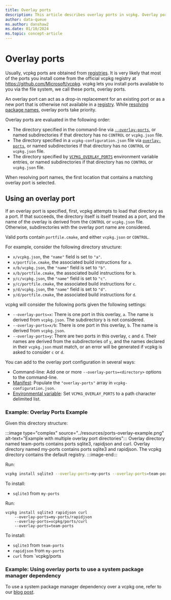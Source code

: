 ```yaml
---
title: Overlay ports
description: This article describes overlay ports in vcpkg. Overlay ports are used to force a specific port definition to be used by vcpkg during the package installation process.
author: data-queue
ms.author: danshaw2
ms.date: 01/10/2024
ms.topic: concept-article
---
```


# Overlay ports

Usually, vcpkg ports are obtained from [registries](../concepts/registries.md). It is very likely that most of the ports you install come from the official vcpkg registry at <https://github.com/Microsoft/vcpkg>. vcpkg lets you install ports available to you via the file system, we call these ports, overlay ports.

An overlay port can act as a drop-in replacement for an existing port or as a new port that is otherwise not available in a [registry](../maintainers/registries.md). While [resolving package names](../concepts/package-name-resolution.md), overlay ports take priority.

Overlay ports are evaluated in the following order:

* The directory specified in the command-line via [`--overlay-ports`](../commands/common-options.md#overlay-ports), or named subdirectories if that directory has no `CONTROL` or `vcpkg.json` file.
* The directory specified in a `vcpkg-configuration.json` file via [`overlay-ports`](../reference/vcpkg-configuration-json.md), or named subdirectories if that directory has no `CONTROL` or `vcpkg.json` file.
* The directory specified by [`VCPKG_OVERLAY_PORTS`](../users/config-environment.md#vcpkg_overlay_ports) environment variable entries, or named subdirectories if that directory has no `CONTROL` or `vcpkg.json` file.

When resolving port names, the first location that contains a matching overlay port is selected.

## Using an overlay port

If an overlay port is specified, first, vcpkg attempts to load that directory as a port. If that succeeds, the directory itself is itself treated as a port, and the name of the overlay is derived from the `CONTROL` or `vcpkg.json` file. Otherwise, subdirectories with the overlay port name are considered.

Valid ports contain `portfile.cmake`, and either `vcpkg.json` or `CONTROL`.

For example, consider the following directory structure:

* `x/vcpkg.json`, the `"name"` field is set to `"a"`.
* `x/portfile.cmake`, the associated build instructions for `a`.
* `x/b/vcpkg.json`, the `"name"` field is set to `"b"`.
* `x/b/portfile.cmake`, the associated build instructions for `b`.
* `y/c/vcpkg.json`, the `"name"` field is set to `"c"`.
* `y/c/portfile.cmake`, the associated build instructions for `c`.
* `y/d/vcpkg.json`, the `"name"` field is set to `"d"`.
* `y/d/portfile.cmake`, the associated build instructions for `d`.

vcpkg will consider the following ports given the following settings:

* `--overlay-ports=x`: There is one port in this overlay, `a`. The name is derived from `vcpkg.json`. The subdirectory `b` is not considered.
* `--overlay-ports=x/b`: There is one port in this overlay, `b`. The name is derived from `vcpkg.json`.
* `--overlay-ports=y`: There are two ports in this overlay, `c` and `d`. Their names are derived from the subdirectories of `y`, and the names declared in their `vcpkg.json` must match, or an error will be generated if vcpkg is asked to consider `c` or `d`.

You can add to the overlay port configuration in several ways:

* Command-line: Add one or more `--overlay-ports=<directory>` options to the command-line.
* [Manifest](../reference/vcpkg-configuration-json.md#overlay-ports): Populate the `"overlay-ports"` array in `vcpkg-configuration.json`.
* [Environmental variable](../users/config-environment.md#vcpkg_overlay_ports): Set `VCPKG_OVERLAY_PORTS` to a path character delimited list.

### Example: Overlay Ports Example

Given this directory structure:

:::image type="complex" source="../resources/ports-overlay-example.png" alt-text="Example with multiple overlay port directories":::
Overlay directory named team-ports contains ports sqlite3, rapidjson and curl. Overlay directory named my-ports contains ports sqlite3 and rapidjson. The vcpkg directory contains the default registry.
:::image-end:::

Run:

```bash
vcpkg install sqlite3 --overlay-ports=my-ports --overlay-ports=team-ports
```

To install:

* `sqlite3` from `my-ports`

Run:

```
vcpkg install sqlite3 rapidjson curl
    --overlay-ports=my-ports/rapidjson
    --overlay-ports=vcpkg/ports/curl
    --overlay-ports=team-ports
```

To install:

* `sqlite3` from `team-ports`
* `rapidjson` from `my-ports`
* `curl` from `vcpkg/ports

### Example: Using overlay ports to use a system package manager dependency

To use a system package manager dependency over a vcpkg one, refer to our [blog post](https://devblogs.microsoft.com/cppblog/using-system-package-manager-dependencies-with-vcpkg/).
